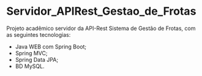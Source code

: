 # Servidor_APIRest_Gestao_de_Frotas

Projeto acadêmico servidor da API-Rest Sistema de Gestão de Frotas, com as seguintes tecnologias: 
- Java WEB com Spring Boot;
- Spring MVC;
- Spring Data JPA;
- BD MySQL.
